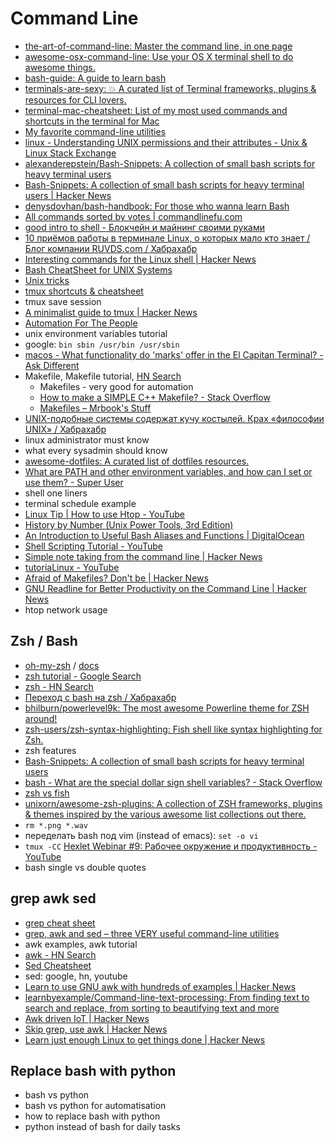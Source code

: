 # Command Line
- [the-art-of-command-line: Master the command line, in one page](https://github.com/jlevy/the-art-of-command-line)
- [awesome-osx-command-line: Use your OS X terminal shell to do awesome things.](https://github.com/herrbischoff/awesome-osx-command-line)
- [bash-guide: A guide to learn bash](https://github.com/Idnan/bash-guide)
- [terminals-are-sexy: 💥 A curated list of Terminal frameworks, plugins & resources for CLI lovers.](https://github.com/k4m4/terminals-are-sexy)
- [terminal-mac-cheatsheet: List of my most used commands and shortcuts in the terminal for Mac](https://github.com/0nn0/terminal-mac-cheatsheet)
- [My favorite command-line utilities](https://hackernoon.com/macbook-my-command-line-utilities-f8a121c3b019)
- [linux - Understanding UNIX permissions and their attributes - Unix & Linux Stack Exchange](https://unix.stackexchange.com/questions/183994/understanding-unix-permissions-and-their-attributes)
- [alexanderepstein/Bash-Snippets: A collection of small bash scripts for heavy terminal users](https://github.com/alexanderepstein/Bash-Snippets)
- [Bash-Snippets: A collection of small bash scripts for heavy terminal users | Hacker News](https://news.ycombinator.com/item?id=14769384)
- [denysdovhan/bash-handbook: For those who wanna learn Bash](https://github.com/denysdovhan/bash-handbook)
- [All commands sorted by votes | commandlinefu.com](http://www.commandlinefu.com/commands/browse/sort-by-votes)
- [good intro to shell - Блокчейн и майнинг своими руками](https://tjournal.ru/45977-blokchein-i-maining-svoimi-rukami)
- [10 приёмов работы в терминале Linux, о которых мало кто знает / Блог компании RUVDS.com / Хабрахабр](https://habrahabr.ru/company/ruvds/blog/336060/)
- [Interesting commands for the Linux shell | Hacker News](https://news.ycombinator.com/item?id=15246302)
- [Bash CheatSheet for UNIX Systems](https://gist.github.com/LeCoupa/122b12050f5fb267e75f)
- [Unix tricks](https://gist.github.com/stoutbeard/c27f4c3a0f4452037b8a)
- [tmux shortcuts & cheatsheet](https://gist.github.com/MohamedAlaa/2961058)
- tmux save session
- [A minimalist guide to tmux | Hacker News](https://news.ycombinator.com/item?id=15776995)
- [Automation For The People](https://gist.github.com/classam/9e07a36aa63624ca2dda75a1367a53c6)
- unix environment variables tutorial
- google: `bin sbin /usr/bin /usr/sbin`
- [macos - What functionality do 'marks' offer in the El Capitan Terminal? - Ask Different](https://apple.stackexchange.com/questions/209635/what-functionality-do-marks-offer-in-the-el-capitan-terminal#209907)
- Makefile, Makefile tutorial, [HN Search](https://hn.algolia.com/?query=makefile&sort=byPopularity&prefix&page=0&dateRange=all&type=story)
    - Makefiles - very good for automation
    - [How to make a SIMPLE C++ Makefile? - Stack Overflow](https://stackoverflow.com/questions/2481269/how-to-make-a-simple-c-makefile#2481326)
    - [Makefiles – Mrbook's Stuff](http://mrbook.org/blog/tutorials/make/)
- [UNIX-подобные системы содержат кучу костылей. Крах «философии UNIX» / Хабрахабр](https://habrahabr.ru/post/321652/)
- linux administrator must know
- what every sysadmin should know
- [awesome-dotfiles: A curated list of dotfiles resources.](https://github.com/webpro/awesome-dotfiles)
- [What are PATH and other environment variables, and how can I set or use them? - Super User](https://superuser.com/questions/284342/what-are-path-and-other-environment-variables-and-how-can-i-set-or-use-them)
- shell one liners
- terminal schedule example
- [Linux Tip | How to use Htop - YouTube](https://www.youtube.com/watch?v=Qw2ZUf0hTF8)
- [History by Number (Unix Power Tools, 3rd Edition)](https://docstore.mik.ua/orelly/unix3/upt/ch30_07.htm)
- [An Introduction to Useful Bash Aliases and Functions | DigitalOcean](https://www.digitalocean.com/community/tutorials/an-introduction-to-useful-bash-aliases-and-functions)
- [Shell Scripting Tutorial - YouTube](https://www.youtube.com/watch?v=hwrnmQumtPw)
- [Simple note taking from the command line | Hacker News](https://news.ycombinator.com/item?id=15377015)
- [tutoriaLinux - YouTube](https://www.youtube.com/channel/UCvA_wgsX6eFAOXI8Rbg_WiQ/videos?disable_polymer=1)
- [Afraid of Makefiles? Don't be | Hacker News](https://news.ycombinator.com/item?id=15041986)
- [GNU Readline for Better Productivity on the Command Line | Hacker News](https://news.ycombinator.com/item?id=15670165)
- htop network usage

## Zsh / Bash
- [oh-my-zsh](https://github.com/robbyrussell/oh-my-zsh) / [docs](https://github.com/robbyrussell/oh-my-zsh/wiki)
- [zsh tutorial - Google Search](https://www.google.ru/search?q=zsh+tutorial)
- [zsh - HN Search](https://hn.algolia.com/?query=zsh&sort=byPopularity&prefix&page=0&dateRange=all&type=story)
- [Переход с bash на zsh / Хабрахабр](https://habrahabr.ru/post/326580/)
- [bhilburn/powerlevel9k: The most awesome Powerline theme for ZSH around!](https://github.com/bhilburn/powerlevel9k)
- [zsh-users/zsh-syntax-highlighting: Fish shell like syntax highlighting for Zsh.](https://github.com/zsh-users/zsh-syntax-highlighting)
- zsh features
- [Bash-Snippets: A collection of small bash scripts for heavy terminal users](https://github.com/alexanderepstein/Bash-Snippets)
- [bash - What are the special dollar sign shell variables? - Stack Overflow](https://stackoverflow.com/questions/5163144/what-are-the-special-dollar-sign-shell-variables)
- [zsh vs fish](https://habrahabr.ru/post/267797/#comment_8592673)
- [unixorn/awesome-zsh-plugins: A collection of ZSH frameworks, plugins & themes inspired by the various awesome list collections out there.](https://github.com/unixorn/awesome-zsh-plugins)
- `rm *.png *.wav`
- переделать bash под vim (instead of emacs): `set -o vi`
- `tmux -CC` [Hexlet Webinar #9: Рабочее окружение и продуктивность - YouTube](https://www.youtube.com/watch?v=XNQkei5qffA&feature=youtu.be&t=42m1s)
- bash single vs double quotes

## grep awk sed
- [grep cheat sheet](https://gist.github.com/superDross/7b32fbb6b1cb6dffd703f6b9823b721a)
- [grep, awk and sed – three VERY useful command-line utilities](http://www-users.york.ac.uk/~mijp1/teaching/4th_year_HPC/guides/grep_awk_sed.pdf)
- awk examples, awk tutorial
- [awk - HN Search](https://hn.algolia.com/?query=awk&sort=byPopularity&prefix&page=0&dateRange=all&type=story)
- [Sed Cheatsheet](https://gist.github.com/sergeyklay/4641c7665b262680f8b9cf38de923af1)
- sed: google, hn, youtube
- [Learn to use GNU awk with hundreds of examples | Hacker News](https://news.ycombinator.com/item?id=15549318)
- [learnbyexample/Command-line-text-processing: From finding text to search and replace, from sorting to beautifying text and more](https://github.com/learnbyexample/Command-line-text-processing)
- [Awk driven IoT | Hacker News](https://news.ycombinator.com/item?id=14735752)
- [Skip grep, use awk | Hacker News](https://news.ycombinator.com/item?id=14692233)
- [Learn just enough Linux to get things done | Hacker News](https://news.ycombinator.com/item?id=15712701)

## Replace bash with python
- bash vs python 
- bash vs python for automatisation 
- how to replace bash with python
- python instead of bash for daily tasks
